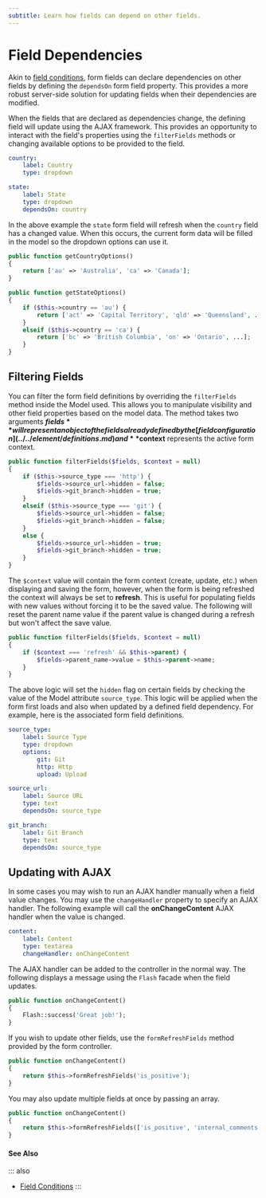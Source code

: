 ```yaml
---
subtitle: Learn how fields can depend on other fields.
---
```

# Field Dependencies

Akin to [field conditions](../../element/field-conditions.md), form fields can declare dependencies on other fields by defining the `dependsOn` form field property. This provides a more robust server-side solution for updating fields when their dependencies are modified.

When the fields that are declared as dependencies change, the defining field will update using the AJAX framework. This provides an opportunity to interact with the field's properties using the `filterFields` methods or changing available options to be provided to the field.

```yaml
country:
    label: Country
    type: dropdown

state:
    label: State
    type: dropdown
    dependsOn: country
```

In the above example the `state` form field will refresh when the `country` field has a changed value. When this occurs, the current form data will be filled in the model so the dropdown options can use it.

```php
public function getCountryOptions()
{
    return ['au' => 'Australia', 'ca' => 'Canada'];
}

public function getStateOptions()
{
    if ($this->country == 'au') {
        return ['act' => 'Capital Territory', 'qld' => 'Queensland', ...];
    }
    elseif ($this->country == 'ca') {
        return ['bc' => 'British Columbia', 'on' => 'Ontario', ...];
    }
}
```

## Filtering Fields

You can filter the form field definitions by overriding the `filterFields` method inside the Model used. This allows you to manipulate visibility and other field properties based on the model data. The method takes two arguments **$fields** will represent an object of the fields already defined by the [field configuration](../../element/definitions.md) and **$context** represents the active form context.

```php
public function filterFields($fields, $context = null)
{
    if ($this->source_type === 'http') {
        $fields->source_url->hidden = false;
        $fields->git_branch->hidden = true;
    }
    elseif ($this->source_type === 'git') {
        $fields->source_url->hidden = false;
        $fields->git_branch->hidden = false;
    }
    else {
        $fields->source_url->hidden = true;
        $fields->git_branch->hidden = true;
    }
}
```

The `$context` value will contain the form context (create, update, etc.) when displaying and saving the form, however, when the form is being refreshed the context will always be set to **refresh**. This is useful for populating fields with new values without forcing it to be the saved value. The following will reset the parent name value if the parent value is changed during a refresh but won't affect the save value.

```php
public function filterFields($fields, $context = null)
{
    if ($context === 'refresh' && $this->parent) {
        $fields->parent_name->value = $this->parent->name;
    }
}
```

The above logic will set the `hidden` flag on certain fields by checking the value of the Model attribute `source_type`. This logic will be applied when the form first loads and also when updated by a defined field dependency. For example, here is the associated form field definitions.

```yaml
source_type:
    label: Source Type
    type: dropdown
    options:
        git: Git
        http: Http
        upload: Upload

source_url:
    label: Source URL
    type: text
    dependsOn: source_type

git_branch:
    label: Git Branch
    type: text
    dependsOn: source_type
```

## Updating with AJAX

In some cases you may wish to run an AJAX handler manually when a field value changes. You may use the `changeHandler` property to specify an AJAX handler. The following example will call the **onChangeContent** AJAX handler when the value is changed.

```yaml
content:
    label: Content
    type: textarea
    changeHandler: onChangeContent
```

The AJAX handler can be added to the controller in the normal way. The following displays a message using the `Flash` facade when the field updates.

```php
public function onChangeContent()
{
    Flash::success('Great job!');
}
```

If you wish to update other fields, use the `formRefreshFields` method provided by the form controller.

```php
public function onChangeContent()
{
    return $this->formRefreshFields('is_positive');
}
```

You may also update multiple fields at once by passing an array.

```php
public function onChangeContent()
{
    return $this->formRefreshFields(['is_positive', 'internal_comments']);
}
```

#### See Also

::: also
* [Field Conditions](../../element/field-conditions.md)
:::

